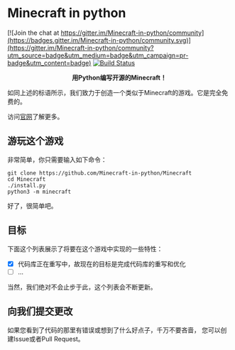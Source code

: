 # Minecraft in python
[![Join the chat at https://gitter.im/Minecraft-in-python/community](https://badges.gitter.im/Minecraft-in-python/community.svg)](https://gitter.im/Minecraft-in-python/community?utm_source=badge&utm_medium=badge&utm_campaign=pr-badge&utm_content=badge)
[![Build Status](https://travis-ci.com/Minecraft-in-python/Minecraft.svg?branch=master)](https://travis-ci.com/Minecraft-in-python/Minecraft)

<p align="center"><b>用Python编写开源的Minecraft！</b></p>

如同上述的标语所示，我们致力于创造一个类似于Minecraft的游戏。它是完全免费的。

访问[官网](https://minecraft-in-python.github.io)了解更多。

## 游玩这个游戏
非常简单，你只需要输入如下命令：
```shell
git clone https://github.com/Minecraft-in-python/Minecraft
cd Minecraft
./install.py
python3 -m minecraft
```

好了，很简单吧。

## 目标
下面这个列表展示了将要在这个游戏中实现的一些特性：

- [x] 代码库正在重写中，故现在的目标是完成代码库的重写和优化
- [ ] ...

当然，我们绝对不会止步于此，这个列表会不断更新。

## 向我们提交更改
如果您看到了代码的那里有错误或想到了什么好点子，千万不要吝啬，
您可以创建Issue或者Pull Request。
